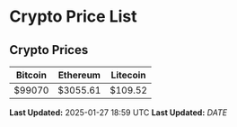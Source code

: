 # Crypto Price List

## Crypto Prices
| Bitcoin | Ethereum | Litecoin |
| ------- | -------- | -------- |
| $99070 | $3055.61 | $109.52 |
**Last Updated:** 2025-01-27 18:59 UTC
**Last Updated:** $DATE$
